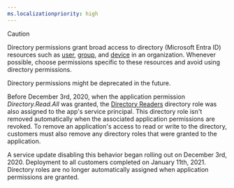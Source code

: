 ```yaml
---
ms.localizationpriority: high
---
```


<!-- markdownlint-disable MD002 MD041 -->

> [!CAUTION]
> Directory permissions grant broad access to directory (Microsoft Entra ID) resources such as [user](/graph/api/resources/user), [group](/graph/api/resources/group), and [device](/graph/api/resources/device) in an organization. Whenever possible, choose permissions specific to these resources and avoid using directory permissions.
> 
> Directory permissions might be deprecated in the future.

Before December 3rd, 2020, when the application permission *Directory.Read.All* was granted, the [Directory Readers](/entra/identity/role-based-access-control/permissions-reference#directory-writers) directory role was also assigned to the app's service principal. This directory role isn't removed automatically when the associated application permissions are revoked. To remove an application's access to read or write to the directory, customers must also remove any directory roles that were granted to the application.

A service update disabling this behavior began rolling out on December 3rd, 2020. Deployment to all customers completed on January 11th, 2021. Directory roles are no longer automatically assigned when application permissions are granted.
